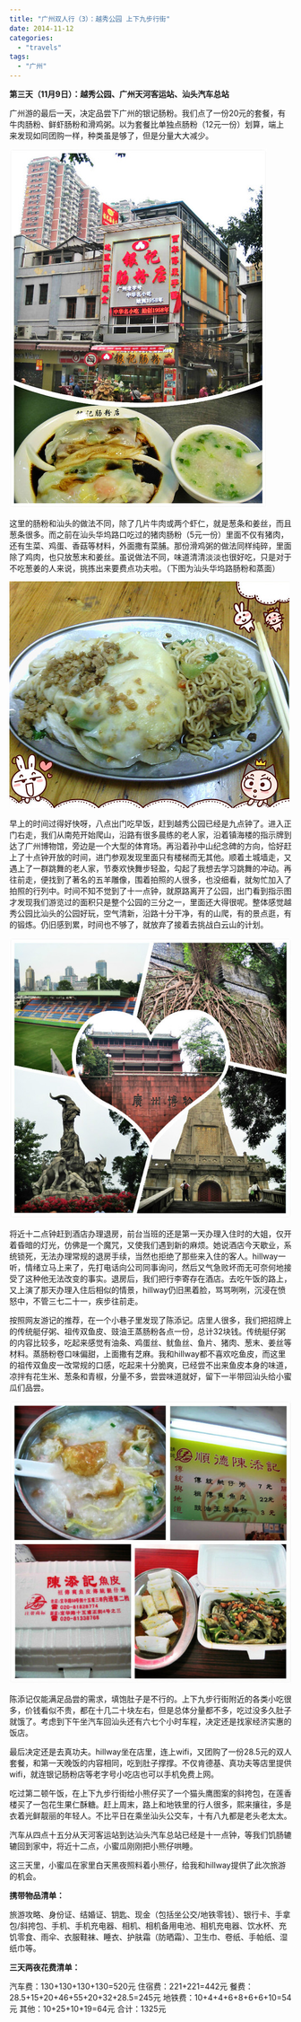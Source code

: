 ```yaml
---
title: "广州双人行（3）：越秀公园 上下九步行街"
date: 2014-11-12
categories: 
  - "travels"
tags: 
  - "广州"
---
```


**第三天（11月9日）：越秀公园、广州天河客运站、汕头汽车总站**

广州游的最后一天，决定品尝下广州的银记肠粉。我们点了一份20元的套餐，有牛肉肠粉、鲜虾肠粉和滑鸡粥。以为套餐比单独点肠粉（12元一份）划算，端上来发现如同团购一样，种类虽是够了，但是分量大大减少。

![银记肠粉](images/15577386657_66ea8d5c28_z.jpg)

这里的肠粉和汕头的做法不同，除了几片牛肉或两个虾仁，就是葱条和姜丝，而且葱条很多。而之前在汕头华坞路口吃过的猪肉肠粉（5元一份）里面不仅有猪肉，还有生菜、鸡蛋、香菇等材料，外面撒有菜脯。那份滑鸡粥的做法同样纯碎，里面除了鸡肉，也只放葱末和姜丝。虽说做法不同，味道清清淡淡也很好吃，只是对于不吃葱姜的人来说，挑拣出来要费点功夫啦。（下图为汕头华坞路肠粉和蒸面）

![IMG_20140919_123938_副本](images/15683843824_515e4f5dfd.jpg)

早上的时间过得好快呀，八点出门吃早饭，赶到越秀公园已经是九点钟了。进入正门右走，我们从南苑开始爬山，沿路有很多晨练的老人家，沿着镇海楼的指示牌到达了广州博物馆，旁边是一个大型的体育场。再沿着孙中山纪念碑的方向，恰好赶上了十点钟开放的时间，进门参观发现里面只有楼梯而无其他。顺着土城墙走，又遇上了一群跳舞的老人家，节奏欢快舞步轻盈，勾起了我想去学习跳舞的冲动。再往前走，便找到了著名的五羊雕像，围着拍照的人很多，也没细看，就匆忙加入了拍照的行列中。时间不知不觉到了十一点钟，就原路离开了公园，出门看到指示图才发现我们游览过的面积只是整个公园的三分之一，里面还大得很呢。整体感觉越秀公园比汕头的公园好玩，空气清新，沿路十分干净，有的山爬，有的景点逛，有的锻炼。仍旧感到累，时间也不够了，就放弃了接着去挑战白云山的计划。

![越秀公园](images/15143684824_ccbf9511cc_z.jpg)

将近十二点钟赶到酒店办理退房，前台当班的还是第一天办理入住时的大姐，仅开着昏暗的灯光，仿佛是一个魔咒，又使我们遇到新的麻烦。她说酒店今天歇业，系统锁死，无法办理常规的退房手续，当然也拒绝了那些来入住的客人。hillway一听，情绪立马上来了，先打电话向公司同事询问，然后又气急败坏而无可奈何地接受了这种他无法改变的事实。退房后，我们把行李寄存在酒店。去吃午饭的路上，又上演了那天办理入住后相似的情景，hillway仍旧黑着脸，骂骂咧咧，沉浸在愤怒中，不管三七二十一，疾步往前走。

按照网友游记的推荐，在一个小巷子里发现了陈添记。店里人很多，我们把招牌上的传统艇仔粥、祖传双鱼皮、豉油王蒸肠粉各点一份，总计32块钱。传统艇仔粥的内容比较多，吃起来感觉有油条、鸡蛋丝、鱿鱼丝、鱼片、猪肉、葱末、姜丝等材料。蒸肠粉卷口味偏甜，上面撒有芝麻。我和hillway都不喜欢吃鱼皮，而这里的祖传双鱼皮一改常规的口感，吃起来十分脆爽，已经尝不出来鱼皮本身的味道，凉拌有花生米、葱条和青椒，分量不多，尝尝味道就好，留下一半带回汕头给小蜜瓜们品尝。

![陈添记鱼皮](images/15764112842_334627ea0a_z.jpg)

陈添记仅能满足品尝的需求，填饱肚子是不行的。上下九步行街附近的各类小吃很多，价钱看似不贵，都在十几二十块左右，但是总体分量都不多，吃过没多久肚子就饿了。考虑到下午坐汽车回汕头还有六七个小时车程，决定还是找家经济实惠的饭店。

最后决定还是去真功夫。hillway坐在店里，连上wifi，又团购了一份28.5元的双人套餐，和第一天晚饭的内容相同，吃到肚子撑撑。不仅肯德基、真功夫等店里提供wifi，就连银记肠粉店等老字号小吃店也可以手机免费上网。

吃过第二顿午饭，在上下九步行街给小熊仔买了一个猫头鹰图案的斜挎包，在莲香楼买了一包花生果仁酥糖。赶上周末，路上和地铁里的行人很多，熙来攘往，多是衣着光鲜靓丽的年轻人。不比平日在乘坐汕头公交车，十有八九都是老头老太太。

汽车从四点十五分从天河客运站到达汕头汽车总站已经是十一点钟，等我们饥肠辘辘回到家中，将近十二点，小蜜瓜刚刚把小熊仔哄睡。

这三天里，小蜜瓜在家里白天黑夜照料着小熊仔，给我和hillway提供了此次旅游的机会。

**携带物品清单：**

旅游攻略、身份证、结婚证、钥匙、现金（包括坐公交/地铁零钱）、银行卡、手拿包/斜挎包、手机、手机充电器、相机、相机备用电池、相机充电器、饮水杯、充饥零食、雨伞、衣服鞋袜、睡衣、护肤霜（防晒霜）、卫生巾、卷纸、手帕纸、湿纸巾等。

**三天两夜花费清单：**

汽车费：130+130+130+130=520元 住宿费：221+221=442元 餐费：28.5+15+20+46+55+20+32+28.5=245元 地铁费：10+4+4+6+8+6+6+10=54元 其他：10+25+10+19=64元 合计：1325元
